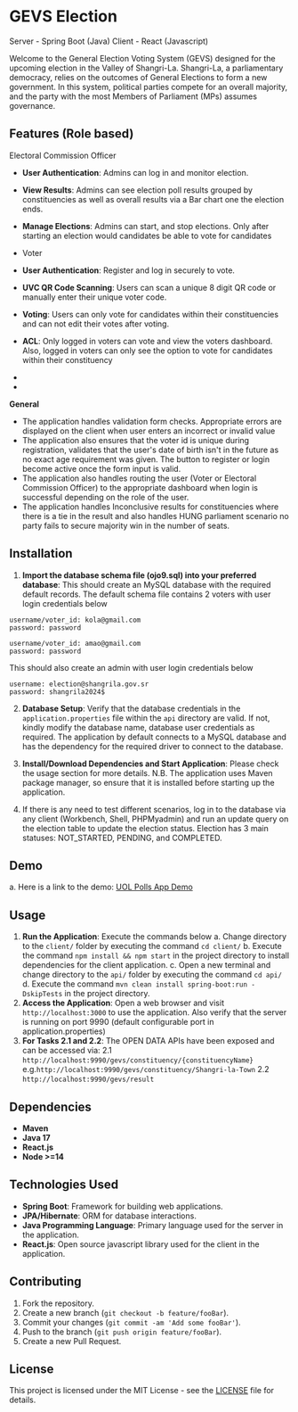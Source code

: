 # GEVS Election 
Server - Spring Boot (Java)
Client - React (Javascript)

Welcome to the General Election Voting System (GEVS) designed for the upcoming election in the Valley of Shangri-La. Shangri-La, 
a parliamentary democracy, relies on the outcomes of General Elections to form a new government. In this system, political 
parties compete for an overall majority, and the party with the most Members of Parliament (MPs) assumes governance.

## Features (Role based)
Electoral Commission Officer
- **User Authentication**: Admins can log in and monitor election.
- **View Results**: Admins can see election poll results grouped by constituencies as well as overall results via a Bar chart one the election ends.
- **Manage Elections**: Admins can start, and stop elections. Only after starting an election would candidates be able to vote for candidates

- Voter
- **User Authentication**: Register and log in securely to vote.
- **UVC QR Code Scanning**: Users can scan a unique 8 digit QR code or manually enter their unique voter code.
- **Voting**: Users can only vote for candidates within their constituencies and can not edit their votes after voting.
- **ACL**: Only logged in voters can vote and view the voters dashboard. 
Also, logged in voters can only see the option to vote for candidates within their constituency
- 
- 
**General**
- The application handles validation form checks. Appropriate errors are displayed on the client when user enters an incorrect or invalid value
- The application also ensures that the voter id is unique during registration, validates that the user's date of birth isn't in
the future as no exact age requirement was given. The button to register or login become active once the form input is valid.
- The application also handles routing the user (Voter or Electoral Commission Officer) to the appropriate dashboard when login is successful
depending on the role of the user.
- The application handles Inconclusive results for constituencies where there is a tie in the result and also handles HUNG parliament scenario
no party fails to secure majority win in the number of seats.


## Installation

1. **Import the database schema file (ojo9.sql) into your preferred database**: This should create an MySQL database with the required 
default records. The default schema file contains 2 voters with user login credentials below
```agsl
username/voter_id: kola@gmail.com
password: password

username/voter_id: amao@gmail.com
password: password
```

This should also create an admin with user login credentials below
```agsl
username: election@shangrila.gov.sr
password: shangrila2024$
```
2. **Database Setup**: Verify that the database credentials in the `application.properties` file within the `api` directory are valid.
   If not, kindly modify the database name, database user credentials as required. The application by default connects to a MySQL database
   and has the dependency for the required driver to connect to the database.

3. **Install/Download Dependencies and Start Application**: Please check the usage section for more details.
   N.B. The application uses Maven package manager, so ensure that it is installed before starting up the application.

4. If there is any need to test different scenarios, log in to the database via any client (Workbench, Shell, PHPMyadmin) and run an update query on the election table to update the election status.
   Election has 3 main statuses: NOT_STARTED, PENDING, and COMPLETED.

## Demo
a. Here is a link to the demo: <a href="https://www.loom.com/share/913982523bf8440cba7303038bed894c?sid=45eb670d-9569-41e0-a855-3e61d95cb05b">UOL Polls App Demo </a>

## Usage
1. **Run the Application**: Execute the commands below
    a. Change directory to the `client/` folder by executing the command `cd client/`
    b. Execute the command `npm install && npm start` in the project directory to install dependencies for the client application.
    c. Open a new terminal and change directory to the `api/` folder by executing the command `cd api/`
    d. Execute the command `mvn clean install spring-boot:run -DskipTests` in the project directory.
2. **Access the Application**: Open a web browser and visit `http://localhost:3000` to use the application. 
Also verify that the server is running on port 9990 (default configurable port in application.properties)
3. **For Tasks 2.1 and 2.2**: The OPEN DATA APIs have been exposed and can be accessed via: 
   2.1 `http://localhost:9990/gevs/constituency/{constituencyName}` e.g.`http://localhost:9990/gevs/constituency/Shangri-la-Town`
   2.2 `http://localhost:9990/gevs/result`
 

## Dependencies
- **Maven**
- **Java 17**
- **React.js**
- **Node >=14**

## Technologies Used
- **Spring Boot**: Framework for building web applications.
- **JPA/Hibernate**: ORM for database interactions.
- **Java Programming Language**: Primary language used for the server in the application.
- **React.js**: Open source javascript library used for the client in the application.

## Contributing
1. Fork the repository.
2. Create a new branch (`git checkout -b feature/fooBar`).
3. Commit your changes (`git commit -am 'Add some fooBar'`).
4. Push to the branch (`git push origin feature/fooBar`).
5. Create a new Pull Request.

## License

This project is licensed under the MIT License - see the [LICENSE](LICENSE) file for details.